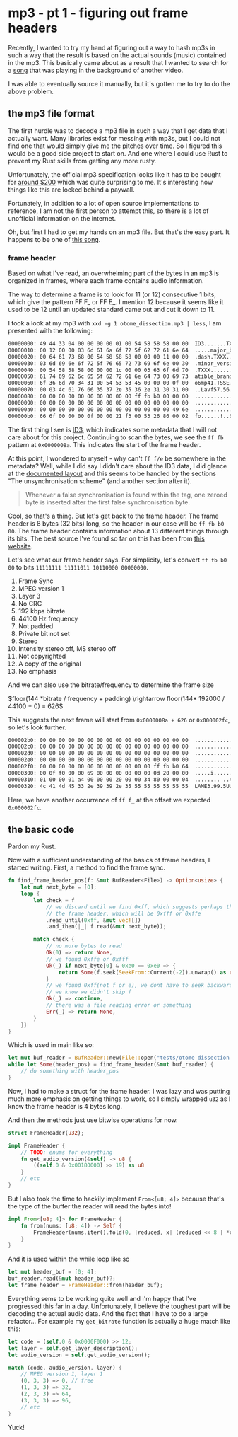# mp3 - pt 1 - figuring out frame headers

Recently, I wanted to try my hand at figuring out a way to hash mp3s in such a way
that the result is based on the actual sounds (music) contained in the mp3. This
basically came about as a result that I wanted to search for a [song](https://www.youtube.com/watch?v=grdy6rLbQ-c)
that was playing in the background of another video.

I was able to eventually source it manually, but it's gotten me to try to do the
above problem.

## the mp3 file format

The first hurdle was to decode a mp3 file in such a way that I get data that I actually
want. Many libraries exist for messing with mp3s, but I could not find one that would
simply give me the pitches over time. So I figured this would be a good side project
to start on. And one where I could use Rust to prevent my Rust skills from getting
any more rusty.

Unfortunately, the official mp3 specification looks like it has to be bought for
[around \$200](https://www.iso.org/standard/22412.html) which was quite surprising
to me. It's interesting how things like this are locked behind a paywall.

Fortunately, in addition to a lot of open source implementations to reference, I
am not the first person to attempt this, so there is a lot of unofficial information
on the internet.

Oh, but first I had to get my hands on an mp3 file. But that's the easy part.
It happens to be one of [this song](https://www.youtube.com/watch?v=EDjYDfRunUk).

### frame header

Based on what I've read, an overwhelming part of the bytes in an mp3 is organized
in frames, where each frame contains audio information.

The way to determine a frame is to look for 11 (or 12) consecutive 1 bits, which
give the pattern FF F\_ or FF E\_. I mention 12 because it seems like it used to
be 12 until an updated standard came out and cut it down to 11.

I took a look at my mp3 with `xxd -g 1 otome_dissection.mp3 | less`, I am presented
with the following:

```bash
00000000: 49 44 33 04 00 00 00 00 01 00 54 58 58 58 00 00  ID3.......TXXX..
00000010: 00 12 00 00 03 6d 61 6a 6f 72 5f 62 72 61 6e 64  .....major_brand
00000020: 00 64 61 73 68 00 54 58 58 58 00 00 00 11 00 00  .dash.TXXX......
00000030: 03 6d 69 6e 6f 72 5f 76 65 72 73 69 6f 6e 00 30  .minor_version.0
00000040: 00 54 58 58 58 00 00 00 1c 00 00 03 63 6f 6d 70  .TXXX.......comp
00000050: 61 74 69 62 6c 65 5f 62 72 61 6e 64 73 00 69 73  atible_brands.is
00000060: 6f 36 6d 70 34 31 00 54 53 53 45 00 00 00 0f 00  o6mp41.TSSE.....
00000070: 00 03 4c 61 76 66 35 37 2e 35 36 2e 31 30 31 00  ..Lavf57.56.101.
00000080: 00 00 00 00 00 00 00 00 00 00 ff fb b0 00 00 00  ................
00000090: 00 00 00 00 00 00 00 00 00 00 00 00 00 00 00 00  ................
000000a0: 00 00 00 00 00 00 00 00 00 00 00 00 00 00 49 6e  ..............In
000000b0: 66 6f 00 00 00 0f 00 00 21 f3 00 53 26 86 00 02  fo......!..S&...
```

The first thing I see is [ID3](https://id3.org/), which indicates some metadata
that I will not care about for this project. Continuing to scan the bytes, we see
the `ff fb` pattern at `0x0000008a`. This indicates the start of the frame header.

At this point, I wondered to myself - why can't `ff f/e` be somewhere in the metadata?
Well, while I did say I didn't care about the ID3 data, I did glance at the [documented
layout](https://id3.org/id3v2.4.0-structure) and this seems to be handled by the
sections "The unsynchronisation scheme" (and another section after it).

> Whenever a false synchronisation is found within the tag, one zeroed
> byte is inserted after the first false synchronisation byte.

Cool, so that's a thing. But let's get back to the frame header. The frame header
is 8 bytes (32 bits) long, so the header in our case will be `ff fb b0 00`. The frame
header contains information about 13 different things through its bits. The best
source I've found so far on this has been from [this website](http://mpgedit.org/mpgedit/mpeg_format/mpeghdr.htm).

Let's see what our frame header says. For simplicity, let's convert `ff fb b0 00`
to bits `11111111 11111011 10110000 00000000`.

1. Frame Sync
2. MPEG version 1
3. Layer 3
4. No CRC
5. 192 kbps bitrate
6. 44100 Hz frequency
7. Not padded
8. Private bit not set
9. Stereo
10. Intensity stereo off, MS stereo off
11. Not copyrighted
12. A copy of the original
13. No emphasis

And we can also use the bitrate/frequency to determine the frame size

<p>
$floor(144 *bitrate / frequency + padding) \rightarrow floor(144* 192000 / 44100
+ 0) = 626$
</p>

This suggests the next frame will start from `0x0000008a + 626` or `0x000002fc`,
so let's look further.

```bash
000002b0: 00 00 00 00 00 00 00 00 00 00 00 00 00 00 00 00  ................
000002c0: 00 00 00 00 00 00 00 00 00 00 00 00 00 00 00 00  ................
000002d0: 00 00 00 00 00 00 00 00 00 00 00 00 00 00 00 00  ................
000002e0: 00 00 00 00 00 00 00 00 00 00 00 00 00 00 00 00  ................
000002f0: 00 00 00 00 00 00 00 00 00 00 00 00 ff fb b0 64  ...............d
00000300: 00 0f f0 00 00 69 00 00 00 08 00 00 0d 20 00 00  .....i....... ..
00000310: 01 00 00 01 a4 00 00 00 20 00 00 34 80 00 00 04  ........ ..4....
00000320: 4c 41 4d 45 33 2e 39 39 2e 35 55 55 55 55 55 55  LAME3.99.5UUUUUU
```

Here, we have another occurrence of `ff f_` at the offset we expected `0x000002fc`.

## the basic code

Pardon my Rust.

Now with a sufficient understanding of the basics of frame headers, I started
writing. First, a method to find the frame sync.

```rust
fn find_frame_header_pos(f: &mut BufReader<File>) -> Option<usize> {
    let mut next_byte = [0];
    loop {
        let check = f
            // we discard until we find 0xff, which suggests perhaps the start of
            // the frame header, which will be 0xfff or 0xffe
            .read_until(0xff, &mut vec![])
            .and_then(|_| f.read(&mut next_byte));

        match check {
            // no more bytes to read
            Ok(0) => return None,
            // we found 0xffe or 0xfff
            Ok(_) if next_byte[0] & 0xe0 == 0xe0 => {
                return Some(f.seek(SeekFrom::Current(-2)).unwrap() as usize);
            }
            // we found 0xff(not f or e), we dont have to seek backwards because
            // we know we didn't skip f
            Ok(_) => continue,
            // there was a file reading error or something
            Err(_) => return None,
        }
    }}
}
```

Which is used in main like so:

```rust
let mut buf_reader = BufReader::new(File::open("tests/otome dissection remix.mp3")?);
while let Some(header_pos) = find_frame_header(&mut buf_reader) {
    // do something with header_pos
}
```

Now, I had to make a struct for the frame header. I was lazy and was putting much
more emphasis on getting things to work, so I simply wrapped `u32` as I know the
frame header is 4 bytes long.

And then the methods just use bitwise operations for now.

```rust
struct FrameHeader(u32);

impl FrameHeader {
    // TODO: enums for everything
    fn get_audio_version(&self) -> u8 {
        ((self.0 & 0x00180000) >> 19) as u8
    }
    // etc
}
```

But I also took the time to hackily implement `From<[u8; 4]>` because that's the
type of the buffer the reader will read the bytes into!

```rust
impl From<[u8; 4]> for FrameHeader {
    fn from(nums: [u8; 4]) -> Self {
        FrameHeader(nums.iter().fold(0, |reduced, x| (reduced << 8 | *x as u64)))
    }
}
```

And it is used within the while loop like so

```rust
let mut header_buf = [0; 4];
buf_reader.read(&mut header_buf)?;
let frame_header = FrameHeader::from(header_buf);
```

Everything sems to be working quite well and I'm happy that I've progressed this
far in a day. Unfortunately, I believe the toughest part will be decoding the actual
audio data. And the fact that I have to do a large refactor... For example my `get_bitrate`
function is actually a huge match like this:

```rust
let code = (self.0 & 0x0000F000) >> 12;
let layer = self.get_layer_description();
let audio_version = self.get_audio_version();

match (code, audio_version, layer) {
    // MPEG version 1, layer 1
    (0, 3, 3) => 0, // free
    (1, 3, 3) => 32,
    (2, 3, 3) => 64,
    (3, 3, 3) => 96,
    // etc
}
```

Yuck!
